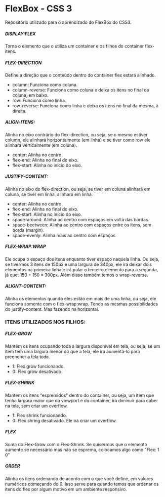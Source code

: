 # FlexBox - CSS 3
Repositório utilizado para o aprendizado do FlexBox do CSS3.


##### DISPLAY:FLEX
Torna o elemento que o utiliza um container e os filhos do container flex-itens.

##### FLEX-DIRECTION
Define a direção que o conteúdo dentro do container flex estará alinhado.
- column: Funciona como coluna.
- column-reverse: Funciona como coluna e deixa os itens no final da coluna, em baixo.
- row: Funciona como linha.
- row-reverse: Funciona como linha e deixa os itens no final da mesma, à direita.

##### ALIGN-ITENS:
Alinha no eixo contrário do flex-direction, ou seja, se o mesmo estiver column, ele alinhará horizontalmente (em linha) e se tiver como row ele alinhará verticalmente (em coluna). 
- center: Alinha no centro.
- flex-end: Alinha no final do eixo.
- flex-start: Alinha no início do eixo.

##### JUSTIFY-CONTENT:
Alinha no eixo do flex-direction, ou seja, se tiver em coluna alinhará em coluna, se tiver em linha, alinhará em linha. 
- center: Alinha no centro.
- flex-end: Alinha no final do eixo.
- flex-start: Alinha no início do eixo.
- space-around: Alinha ao centro com espaços em volta das bordas.
- space-beetween: Alinha ao centro com espaços entre os itens, sem borda (margin).
- space-evenly: Alinha mais ao centro com espaços.

##### FLEX-WRAP:WRAP
Ele ocupa o espaço dos itens enquanto tiver espaço naquela linha. Ou seja, se tivermos 3 itens de 150px e uma largura de 340px, ele irá deixar dois elementos na primeira linha e irá pular o terceiro elemento para a segunda, já que: 150 + 150 = 300px. Além disso também temos o wrap-reverse.

##### ALIGNT-CONTENT: 
Alinha os elementos quando eles estão em mais de uma linha, ou seja, ele funciona somente com o flex-wrap:wrap. Tendo as mesmas possibilidades do justify-content. Mas fazendo na horizontal.

### ITENS UTILIZADOS NOS FILHOS:

##### FLEX-GROW
Mantém os itens ocupando toda a largura disponível em tela, ou seja, se um item tem uma largura menor do que a tela, ele irá aumentá-lo para preencher a tela toda.
- 1: Flex grow funcionando.
- 0: Flex grow desativado.

##### FLEX-SHRINK
Mantém os itens "espremidos" dentro do container, ou seja, um item que tenha largura maior que da viewport e do container, irá diminuir para caber na tela, sem criar um overflow.
- 1: Flex shrink funcionando.
- 0: Flex shring desativado. Ele irá criar um overflow.

##### FLEX
Soma do Flex-Grow com o Flex-Shrink. Se quisermos que o elemento aumente se necessário mas não se esprema, colocamos algo como "Flex: 1 0"


##### ORDER
Alinha os itens ordenando de acordo com o que você define, em valores numéricos começando do 0. Isso serve para quando temos que ordenar os itens do flex por algum motivo em um ambiente responsivo.

